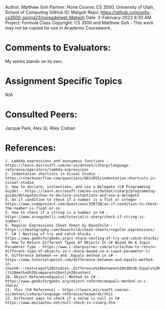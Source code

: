 ﻿Author:     Matthew Goh
Partner:    None
Course:     CS 3500, University of Utah, School of Computing
GitHub ID:  Matgoh
Repo:       https://github.com/uofu-cs3500-spring23/spreadsheet-Matgoh
Date:       3-February-2023 8:30 AM
Project:    Formula Class
Copyright:  CS 3500 and Matthew Goh - This work may not be copied for use in Academic Coursework.

# Comments to Evaluators:
My works stands on its own.

# Assignment Specific Topics
N/A

# Consulted Peers:
Jacque Park, Alex Qi, Riley Crahan

# References:

	1. Lambda expressions and anonymous functions - https://learn.microsoft.com/en-us/dotnet/csharp/language-reference/operators/lambda-expressions
	2. Indentation shortcuts in Visual Studio - https://stackoverflow.com/questions/9012055/indentation-shortcuts-in-visual-studio
	3. How to declare, instantiate, and use a Delegate (C# Programming Guide) - https://learn.microsoft.com/en-us/dotnet/csharp/programming-guide/delegates/how-to-declare-instantiate-and-use-a-delegate
	4. An if condition to check if a number is a flot or integer - https://www.codeproject.com/Questions/350730/an-if-condition-to-check-the-number-is-float-or-in
	5. How to check if a string is a number in C# - https://www.arungudelli.com/tutorial/c-sharp/check-if-string-is-number/
	6. Regular Expressions Cheat Sheet by DaveChild - https://cheatography.com/davechild/cheat-sheets/regular-expressions/
	7. C# | Nesting of try and catch blocks - https://www.geeksforgeeks.org/c-sharp-nesting-of-try-and-catch-blocks/
	8. How To Return Different Types Of Objects In C# Based On A Input Parameter Type - https://www.c-sharpcorner.com/article/how-to-return-different-type-of-objects-in-c-sharp-based-on-a-input-parameter-t/
	9. Difference between == and .Equals method in c# - https://www.tutorialspoint.com/difference-between-and-equals-method-in-chash#:~:text=Legal%20Studies-,Difference%20between%20%3D%3D,Equals%20method%20in%20c%23&text=The%20Equality%20Operator%20(%20%3D%3D)%20is,()%20method%20compares%20only%20content.
	10. Object.ReferenceEquals() Method in C# - https://www.geeksforgeeks.org/object-referenceequals-method-in-c-sharp/
	11. this (C# Reference) - https://learn.microsoft.com/en-us/dotnet/csharp/language-reference/keywords/this
	12. Different ways to check if a value is null in C# - https://www.meziantou.net/null-check-in-csharp.htm
